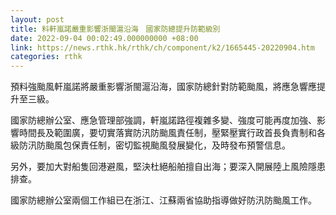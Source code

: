 ```yaml
---
layout: post
title: 料軒嵐諾嚴重影響浙閩滬沿海　國家防總提升防範級別
date: 2022-09-04 00:02:49.000000000 +08:00
link: https://news.rthk.hk/rthk/ch/component/k2/1665445-20220904.htm
categories: rthk
---
```


預料強颱風軒嵐諾將嚴重影響浙閩滬沿海，國家防總針對防範颱風，將應急響應提升至三級。

國家防總辦公室、應急管理部強調，軒嵐諾路徑複雜多變、強度可能再度加強、影響時間長及範圍廣，要切實落實防汛防颱風責任制，壓緊壓實行政首長負責制和各級防汛防颱風包保責任制，密切監視颱風發展變化，及時發布預警信息。

另外，要加大對船隻回港避風，堅決杜絕船舶擅自出海；要深入開展陸上風險隱患排查。

國家防總辦公室兩個工作組已在浙江、江蘇兩省協助指導做好防汛防颱風工作。
